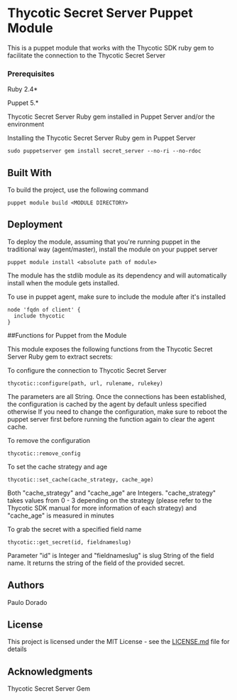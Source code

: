 # Thycotic Secret Server Puppet Module

This is a puppet module that works with the Thycotic SDK ruby gem to facilitate the connection to the Thycotic Secret Server

### Prerequisites

Ruby 2.4*

Puppet 5.*

Thycotic Secret Server Ruby gem installed in Puppet Server and/or the environment

Installing the Thycotic Secret Server Ruby gem in Puppet Server
```
sudo puppetserver gem install secret_server --no-ri --no-rdoc
```

## Built With

To build the project, use the following command
```
puppet module build <MODULE DIRECTORY>
```

## Deployment

To deploy the module, assuming that you're running puppet in the traditional way (agent/master), install the module on your puppet server
```
puppet module install <absolute path of module>
```
The module has the stdlib module as its dependency and will automatically install when the module gets installed.

To use in puppet agent, make sure to include the module after it's installed
```
node 'fqdn of client' {
  include thycotic
}
```

##Functions for Puppet from the Module

This module exposes the following functions from the Thycotic Secret Server Ruby gem to extract secrets:

To configure the connection to Thycotic Secret Server
```
thycotic::configure(path, url, rulename, rulekey)
```
The parameters are all String. Once the connections has been established, the configuration is cached by the agent by default unless specified otherwise
If you need to change the configuration, make sure to reboot the puppet server first before running the function again to clear the agent cache.

To remove the configuration
```
thycotic::remove_config
```

To set the cache strategy and age
```
thycotic::set_cache(cache_strategy, cache_age)
```
Both "cache_strategy" and "cache_age" are Integers. "cache_strategy" takes values from 0 - 3 depending on the strategy (please refer to the Thycotic SDK manual for more information of each strategy) and "cache_age" is measured in minutes

To grab the secret with a specified field name
```
thycotic::get_secret(id, fieldnameslug)
```
Parameter "id" is Integer and "fieldnameslug" is slug String of the field name. It returns the string of the field of the provided secret.


## Authors

Paulo Dorado

## License

This project is licensed under the MIT License - see the [LICENSE.md](LICENSE.md) file for details

## Acknowledgments

Thycotic Secret Server Gem